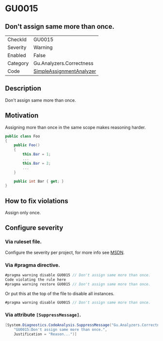 # GU0015
## Don't assign same more than once.

<!-- start generated table -->
<table>
  <tr>
    <td>CheckId</td>
    <td>GU0015</td>
  </tr>
  <tr>
    <td>Severity</td>
    <td>Warning</td>
  </tr>
  <tr>
    <td>Enabled</td>
    <td>False</td>
  </tr>
  <tr>
    <td>Category</td>
    <td>Gu.Analyzers.Correctness</td>
  </tr>
  <tr>
    <td>Code</td>
    <td><a href="https://github.com/DotNetAnalyzers/Gu.Analyzers/blob/master/Gu.Analyzers/Analyzers/SimpleAssignmentAnalyzer.cs">SimpleAssignmentAnalyzer</a></td>
  </tr>
</table>
<!-- end generated table -->

## Description

Don't assign same more than once.

## Motivation

Assigning more than once in the same scope makes reasoning harder.
```cs
public class Foo
{
    public Foo()
    {
        this.Bar = 1;
        ...
        this.Bar = 2;
        ...
    }

    public int Bar { get; }
}
```

## How to fix violations

Assign only once.

<!-- start generated config severity -->
## Configure severity

### Via ruleset file.

Configure the severity per project, for more info see [MSDN](https://msdn.microsoft.com/en-us/library/dd264949.aspx).

### Via #pragma directive.
```C#
#pragma warning disable GU0015 // Don't assign same more than once.
Code violating the rule here
#pragma warning restore GU0015 // Don't assign same more than once.
```

Or put this at the top of the file to disable all instances.
```C#
#pragma warning disable GU0015 // Don't assign same more than once.
```

### Via attribute `[SuppressMessage]`.

```C#
[System.Diagnostics.CodeAnalysis.SuppressMessage("Gu.Analyzers.Correctness", 
    "GU0015:Don't assign same more than once.", 
    Justification = "Reason...")]
```
<!-- end generated config severity -->